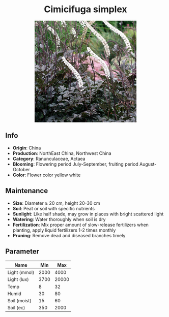 <h1 align='center'>Cimicifuga simplex</h1>
<p align="center">
    <img 
        align='center'
        width='320'
        src="../images/cimicifuga simplex.png" 
        alt='Cimicifuga simplex' />
</p>

## Info

 - **Origin**: China
 - **Production**: NorthEast China, Northwest China
 - **Category**: Ranunculaceae, Actaea
 - **Blooming**: Flowering period July-September, fruiting period August-October
 - **Color**: Flower color yellow white

## Maintenance

 - **Size**: Diameter ≥ 20 cm, height 20-30 cm
 - **Soil**: Peat or soil with specific nutrients
 - **Sunlight**: Like half shade, may grow in places with bright scattered light
 - **Watering**: Water thoroughly when soil is dry
 - **Fertilization**: Mix proper amount of slow-release fertilizers when planting, apply liquid fertilizers 1-2 times monthly
 - **Pruning**: Remove dead and diseased branches timely

## Parameter

| Name         | Min  | Max   |
|--------------|------|-------|
| Light (mmol) | 2000 | 4000  |
| Light (lux)  | 3700 | 20000 |
| Temp         | 8    | 32    |
| Humid        | 30   | 80    |
| Soil (moist) | 15   | 60    |
| Soil (ec)    | 350  | 2000  |